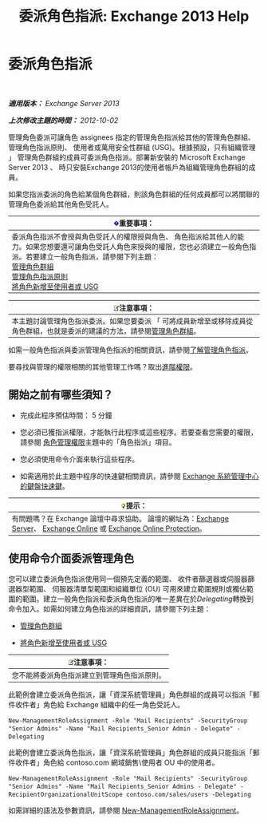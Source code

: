 ﻿---
title: '委派角色指派: Exchange 2013 Help'
TOCTitle: 委派角色指派
ms:assetid: ed2d00d9-90c9-49dc-ab8a-cd791569aeed
ms:mtpsurl: https://technet.microsoft.com/zh-tw/library/Dd351237(v=EXCHG.150)
ms:contentKeyID: 50474537
ms.date: 05/21/2018
mtps_version: v=EXCHG.150
ms.translationtype: MT
---

# 委派角色指派

 

_**適用版本：** Exchange Server 2013_

_**上次修改主題的時間：** 2012-10-02_

管理角色委派可讓角色 assignees 指定的管理角色指派給其他的管理角色群組、 管理角色指派原則、 使用者或萬用安全性群組 (USG)。根據預設，只有組織管理 」 管理角色群組的成員可委派角色指派。部署新安裝的 Microsoft Exchange Server 2013 、 時只安裝Exchange 2013的使用者帳戶為組織管理角色群組的成員。

如果您指派委派的角色給某個角色群組，則該角色群組的任何成員都可以將關聯的管理角色委派給其他角色受託人。

<table>
<thead>
<tr class="header">
<th><img src="images/Bb124558.important(EXCHG.150).gif" title="重要事項" alt="重要事項" />重要事項：</th>
</tr>
</thead>
<tbody>
<tr class="odd">
<td>委派角色指派不會授與角色受託人的權限授與角色、 角色指派給其他人的能力。如果您想要還可讓角色受託人角色來授與的權限，您也必須建立一般角色指派。若要建立一般角色指派，請參閱下列主題：<br />
<a href="manage-role-groups-exchange-2013-help.md">管理角色群組</a><br />
<a href="manage-role-assignment-policies-exchange-2013-help.md">管理角色指派原則</a><br />
<a href="add-a-role-to-a-user-or-usg-exchange-2013-help.md">將角色新增至使用者或 USG</a></td>
</tr>
</tbody>
</table>


<table>
<thead>
<tr class="header">
<th><img src="images/Bb124558.note(EXCHG.150).gif" title="注意事項" alt="注意事項" />注意事項：</th>
</tr>
</thead>
<tbody>
<tr class="odd">
<td>本主題討論管理角色指派委派。如果您要委派 「 可將成員新增至或移除成員從角色群組，也就是委派的建議的方法，請參閱<a href="manage-role-groups-exchange-2013-help.md">管理角色群組</a>。</td>
</tr>
</tbody>
</table>


如需一般角色指派與委派管理角色指派的相關資訊，請參閱[了解管理角色指派](understanding-management-role-assignments-exchange-2013-help.md)。

要尋找與管理的權限相關的其他管理工作嗎？取出[進階權限](advanced-permissions-exchange-2013-help.md)。

## 開始之前有哪些須知？

  - 完成此程序預估時間： 5 分鐘

  - 您必須已獲指派權限，才能執行此程序或這些程序。若要查看您需要的權限，請參閱 [角色管理權限](role-management-permissions-exchange-2013-help.md)主題中的「角色指派」項目。

  - 您必須使用命令介面來執行這些程序。

  - 如需適用於此主題中程序的快速鍵相關資訊，請參閱 [Exchange 系統管理中心的鍵盤快速鍵](keyboard-shortcuts-in-the-exchange-admin-center-exchange-online-protection-help.md)。

<table>
<thead>
<tr class="header">
<th><img src="images/Bb124558.tip(EXCHG.150).gif" title="提示" alt="提示" />提示：</th>
</tr>
</thead>
<tbody>
<tr class="odd">
<td>有問題嗎？在 Exchange 論壇中尋求協助。 論壇的網址為：<a href="https://go.microsoft.com/fwlink/p/?linkid=60612">Exchange Server</a>、 <a href="https://go.microsoft.com/fwlink/p/?linkid=267542">Exchange Online</a> 或 <a href="https://go.microsoft.com/fwlink/p/?linkid=285351">Exchange Online Protection</a>。</td>
</tr>
</tbody>
</table>


## 使用命令介面委派管理角色

您可以建立委派角色指派使用同一個預先定義的範圍、 收件者篩選器或伺服器篩選器型範圍、 伺服器清單型範圍和組織單位 (OU) 可用來建立範圍規則或獨佔範圍的範圍。建立一般角色指派和委派角色指派的唯一差異在於*Delegating*轉換到命令加入。如需如何建立角色指派的詳細資訊，請參閱下列主題：

  - [管理角色群組](manage-role-groups-exchange-2013-help.md)

  - [將角色新增至使用者或 USG](add-a-role-to-a-user-or-usg-exchange-2013-help.md)

<table>
<thead>
<tr class="header">
<th><img src="images/Bb124558.note(EXCHG.150).gif" title="注意事項" alt="注意事項" />注意事項：</th>
</tr>
</thead>
<tbody>
<tr class="odd">
<td>您不能將委派角色指派建立到管理角色指派原則。</td>
</tr>
</tbody>
</table>


此範例會建立委派角色指派，讓「資深系統管理員」角色群組的成員可以指派「郵件收件者」角色給 Exchange 組織中的任一角色受託人。

    New-ManagementRoleAssignment -Role "Mail Recipients" -SecurityGroup "Senior Admins" -Name "Mail Recipients_Senior Admin - Delegate" -Delegating

此範例會建立委派角色指派，讓「資深系統管理員」角色群組的成員只能指派「郵件收件者」角色給 contoso.com 網域銷售\\使用者 OU 中的使用者。

    New-ManagementRoleAssignment -Role "Mail Recipients" -SecurityGroup "Senior Admins" -Name "Mail Recipients_Senior Admins - Delegate" -RecipientOrganizationalUnitScope contoso.com/sales/users -Delegating

如需詳細的語法及參數資訊，請參閱 [New-ManagementRoleAssignment](https://technet.microsoft.com/zh-tw/library/dd335193\(v=exchg.150\))。

